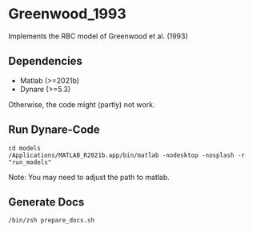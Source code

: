 # Greenwood_1993
Implements the RBC model of Greenwood et al. (1993)

## Dependencies
- Matlab (>=2021b)
- Dynare (>=5.3)

Otherwise, the code might (partly) not work.

## Run Dynare-Code
```shell
cd models
/Applications/MATLAB_R2021b.app/bin/matlab -nodesktop -nosplash -r "run_models"
```
Note: You may need to adjust the path to matlab.

## Generate Docs
```shell
/bin/zsh prepare_docs.sh
```

